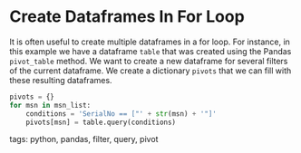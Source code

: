 # Create Dataframes In For Loop

It is often useful to create multiple dataframes in a for loop. For instance, in this example we have a dataframe `table` that was created using the Pandas `pivot_table` method. We want to create a new dataframe for several filters of the current dataframe. We create a dictionary `pivots` that we can fill with these resulting dataframes.

```python
pivots = {}
for msn in msn_list:
    conditions = 'SerialNo == ["' + str(msn) + '"]'
    pivots[msn] = table.query(conditions)

```

tags: python, pandas, filter, query, pivot
